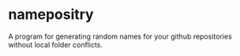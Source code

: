 # namepositry
A program for generating random names for your github repositories without local folder conflicts.
